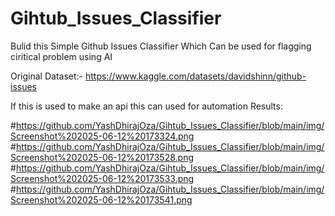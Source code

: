 # Gihtub_Issues_Classifier

Bulid this Simple Github Issues Classifier Which Can be used for flagging ciritical problem using AI 

Original Dataset:- https://www.kaggle.com/datasets/davidshinn/github-issues

If this is used to make an api this can used for automation 
Results:

#https://github.com/YashDhirajOza/Gihtub_Issues_Classifier/blob/main/img/Screenshot%202025-06-12%20173324.png
#https://github.com/YashDhirajOza/Gihtub_Issues_Classifier/blob/main/img/Screenshot%202025-06-12%20173528.png
#https://github.com/YashDhirajOza/Gihtub_Issues_Classifier/blob/main/img/Screenshot%202025-06-12%20173533.png
#https://github.com/YashDhirajOza/Gihtub_Issues_Classifier/blob/main/img/Screenshot%202025-06-12%20173541.png
